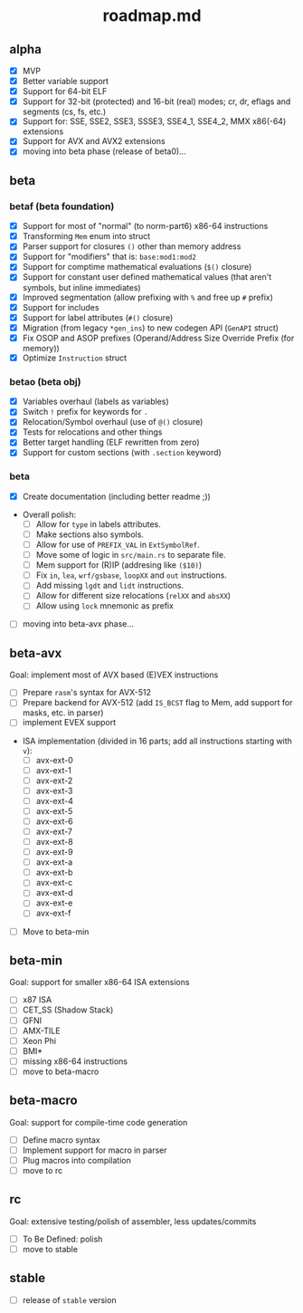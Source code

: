 <div align=center>
    <h1>roadmap.md</h1>
</div>

## alpha

- [x] MVP
- [x] Better variable support
- [x] Support for 64-bit ELF
- [x] Support for 32-bit (protected) and 16-bit (real) modes; cr, dr, eflags and segments (cs, fs, etc.)
- [x] Support for: SSE, SSE2, SSE3, SSSE3, SSE4_1, SSE4_2, MMX x86(-64) extensions
- [x] Support for AVX and AVX2 extensions
- [x] moving into beta phase (release of beta0)...

## beta

### betaf (beta foundation)

- [x] Support for most of "normal" (to norm-part6) x86-64 instructions
- [x] Transforming `Mem` enum into struct
- [x] Parser support for closures `()` other than memory address
- [x] Support for "modifiers" that is: `base:mod1:mod2`
- [x] Support for comptime mathematical evaluations (`$()` closure)
- [x] Support for constant user defined mathematical values (that aren't symbols, but inline immediates)
- [x] Improved segmentation (allow prefixing with `%` and free up `#` prefix)
- [x] Support for includes 
- [x] Support for label attributes (`#()` closure)
- [x] Migration (from legacy `*gen_ins`) to new codegen API (`GenAPI` struct)
- [x] Fix OSOP and ASOP prefixes (Operand/Address Size Override Prefix (for memory))
- [x] Optimize `Instruction` struct

### betao (beta obj)

- [x] Variables overhaul (labels as variables)
- [x] Switch `!` prefix for keywords for `.`
- [x] Relocation/Symbol overhaul (use of `@()` closure)
- [x] Tests for relocations and other things
- [x] Better target handling (ELF rewritten from zero)
- [x] Support for custom sections (with `.section` keyword)

### beta

- [x] Create documentation (including better readme ;))
- Overall polish:
    - [ ] Allow for `type` in labels attributes.
    - [ ] Make sections also symbols.
    - [ ] Allow for use of `PREFIX_VAL` in `ExtSymbolRef`.
    - [ ] Move some of logic in `src/main.rs` to separate file.
    - [ ] Mem support for (R)IP (addresing like `($10)`)
    - [ ] Fix `in`, `lea`, `wrf/gsbase`, `loopXX` and `out` instructions.
    - [ ] Add missing `lgdt` and `lidt` instructions.
    - [ ] Allow for different size relocations (`relXX` and `absXX`)
    - [ ] Allow using `lock` mnemonic as prefix
- [ ] moving into beta-avx phase...

## beta-avx

Goal: implement most of AVX based (E)VEX instructions

- [ ] Prepare `rasm`'s syntax for AVX-512
- [ ] Prepare backend for AVX-512 (add `IS_BCST` flag to Mem, add support for masks, etc. in parser)
- [ ] implement EVEX support
- ISA implementation (divided in 16 parts; add all instructions starting with `v`):
    - [ ] avx-ext-0
    - [ ] avx-ext-1
    - [ ] avx-ext-2
    - [ ] avx-ext-3
    - [ ] avx-ext-4
    - [ ] avx-ext-5
    - [ ] avx-ext-6
    - [ ] avx-ext-7
    - [ ] avx-ext-8
    - [ ] avx-ext-9
    - [ ] avx-ext-a
    - [ ] avx-ext-b
    - [ ] avx-ext-c
    - [ ] avx-ext-d
    - [ ] avx-ext-e
    - [ ] avx-ext-f
- [ ] Move to beta-min

## beta-min

Goal: support for smaller x86-64 ISA extensions

- [ ] x87 ISA
- [ ] CET_SS (Shadow Stack)
- [ ] GFNI
- [ ] AMX-TILE
- [ ] Xeon Phi
- [ ] BMI*
- [ ] missing x86-64 instructions
- [ ] move to beta-macro

## beta-macro

Goal: support for compile-time code generation

- [ ] Define macro syntax
- [ ] Implement support for macro in parser
- [ ] Plug macros into compilation
- [ ] move to rc

## rc

Goal: extensive testing/polish of assembler, less updates/commits

- [ ] To Be Defined: polish
- [ ] move to stable

## stable

- [ ] release of `stable` version
